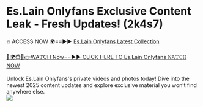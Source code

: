# Es.Lain Onlyfans Exclusive Content Leak - Fresh Updates! (2k4s7)

🔥 ACCESS NOW 🌍==►► <a href="https://tinyurl.com/kvy9nzfs" rel="nofollow">Es.Lain Onlyfans Latest Collection</a>
<br><br>
[🔴🌍📺📱👉WA𝚃CH Now==►► CLICK HERE TO Es.Lain Onlyfans 𝚆𝙰𝚃𝙲𝙷 NOW](https://tinyurl.com/kvy9nzfs)
<br><br>
Unlock Es.Lain Onlyfans's private videos and photos today! Dive into the newest 2025 content updates and explore exclusive material you won’t find anywhere else.
<br>
<a href="https://tinyurl.com/kvy9nzfs" rel="nofollow" data-target="animated-image.originalLink"><img src="https://camo.githubusercontent.com/8a4f000d20f83aca3bf7ec5f350d767afa0574a8a352519fd8cfa583a6f93a33/68747470733a2f2f692e696d6775722e636f6d2f644a486b345a712e676966" data-canonical-src="https://i.imgur.com/dJHk4Zq.gif" style="max-width: 100%; display: inline-block;" data-target="animated-image.originalImage"></a>
<br>
